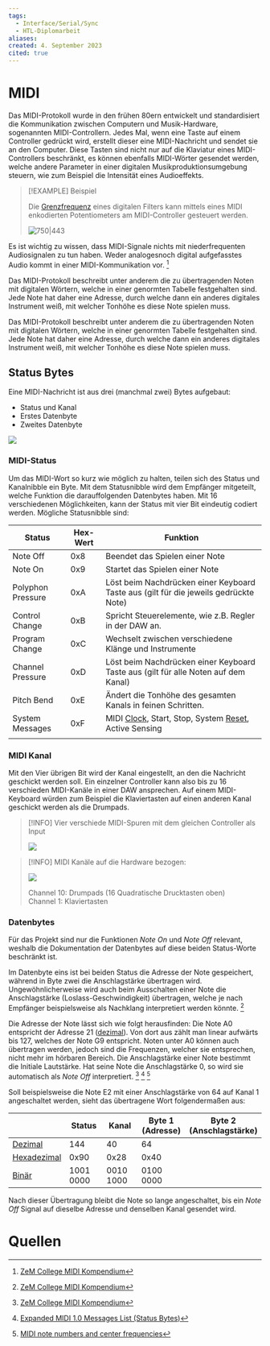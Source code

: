```yaml
---
tags:
  - Interface/Serial/Sync
  - HTL-Diplomarbeit
aliases: 
created: 4. September 2023
cited: true
---
```


# MIDI

Das MIDI-Protokoll wurde in den frühen 80ern entwickelt und standardisiert die Kommunikation zwischen Computern und Musik-Hardware, sogenannten MIDI-Controllern. Jedes Mal, wenn eine Taste auf einem Controller gedrückt wird, erstellt dieser eine MIDI-Nachricht und sendet sie an den Computer. Diese Tasten sind nicht nur auf die Klaviatur eines MIDI-Controllers beschränkt, es können ebenfalls MIDI-Wörter gesendet werden, welche andere Parameter in einer digitalen Musikproduktionsumgebung steuern, wie zum Beispiel die Intensität eines Audioeffekts.

> [!EXAMPLE] Beispiel
> 
> Die [Grenzfrequenz](../../Hardwareentwicklung/Filter%20und%20Verstärker/Grenzfrequenz.md) eines digitalen Filters kann mittels eines MIDI enkodierten Potentiometers am MIDI-Controller gesteuert werden.
> 
> ![750|443](assets/MIDI-DigiFilter.png)

Es ist wichtig zu wissen, dass MIDI-Signale nichts mit niederfrequenten Audiosignalen zu tun haben. Weder analogesnoch digital aufgefasstes Audio kommt in einer MIDI-Kommunikation vor. [^1]

Das MIDI-Protokoll beschreibt unter anderem die zu übertragenden Noten mit digitalen Wörtern, welche in einer genormten Tabelle festgehalten sind. Jede Note hat daher eine Adresse, durch welche dann ein anderes digitales Instrument weiß, mit welcher Tonhöhe es diese Note spielen muss.

Das MIDI-Protokoll beschreibt unter anderem die zu übertragenden Noten mit digitalen Wörtern, welche in einer genormten Tabelle festgehalten sind. Jede Note hat daher eine Adresse, durch welche dann ein anderes digitales Instrument weiß, mit welcher Tonhöhe es diese Note spielen muss.

## Status Bytes

Eine MIDI-Nachricht ist aus drei (manchmal zwei) Bytes aufgebaut:
- Status und Kanal
- Erstes Datenbyte
- Zweites Datenbyte

![](assets/MIDIBytes.png)

### MIDI-Status

Um das MIDI-Wort so kurz wie möglich zu halten, teilen sich des Status und Kanalnibble ein Byte. Mit dem Statusnibble wird dem Empfänger mitgeteilt, welche Funktion die darauffolgenden Datenbytes haben. Mit 16 verschiedenen Möglichkeiten, kann der Status mit vier Bit eindeutig codiert werden. Mögliche Statusnibble sind:

| Status            | Hex-Wert | Funktion                                                                                                                                                                   |
| ----------------- | -------- | -------------------------------------------------------------------------------------------------------------------------------------------------------------------------- |
| Note Off          | 0x8      | Beendet das Spielen einer Note                                                                                                                                             |
| Note On           | 0x9      | Startet das Spielen einer Note                                                                                                                                             |
| Polyphon Pressure | 0xA      | Löst beim Nachdrücken einer Keyboard Taste aus (gilt für die jeweils gedrückte Note)                                                                                       |
| Control Change    | 0xB      | Spricht Steuerelemente, wie z.B. Regler in der DAW an.                                                                                                                     |
| Program Change    | 0xC      | Wechselt zwischen verschiedene Klänge und Instrumente                                                                                                                      |
| Channel Pressure  | 0xD      | Löst beim Nachdrücken einer Keyboard Taste aus (gilt für alle Noten auf dem Kanal)                                                                                         |
| Pitch Bend        | 0xE      | Ändert die Tonhöhe des gesamten Kanals in feinen Schritten.                                                                                                                |
| System Messages   | 0xF      | MIDI [Clock](../../Hardwareentwicklung/Oszillatoren/Clock%20Generierung.md), Start, Stop, System [Reset](../Reset%20Generierung.md), Active Sensing |
|                   |          |                                                                                                                                                                            |

### MIDI Kanal

Mit den Vier übrigen Bit wird der Kanal eingestellt, an den die Nachricht geschickt werden soll. Ein einzelner Controller kann also bis zu 16 verschieden MIDI-Kanäle in einer DAW ansprechen. Auf einem MIDI-Keyboard würden zum Beispiel die Klaviertasten auf einen anderen Kanal geschickt werden als die Drumpads.

>[!INFO] Vier verschiede MIDI-Spuren mit dem gleichen Controller als Input
>
>![](assets/MIDI-SW-Channel.png)

> [!INFO] MIDI Kanäle auf die Hardware bezogen:
> 
> ![](assets/MIDI_Controller.png)
> 
> Channel 10: Drumpads (16 Quadratische Drucktasten oben)  
> Channel 1: Klaviertasten

### Datenbytes

Für das Projekt sind nur die Funktionen _Note On_ und _Note Off_ relevant, weshalb die Dokumentation der Datenbytes auf diese beiden Status-Worte beschränkt ist.

Im Datenbyte eins ist bei beiden Status die Adresse der Note gespeichert, während in Byte zwei die Anschlagstärke übertragen wird. Ungewöhnlicherweise wird auch beim Ausschalten einer Note die Anschlagstärke (Loslass-Geschwindigkeit) übertragen, welche je nach Empfänger beispielsweise als Nachklang interpretiert werden könnte. [^1]

Die Adresse der Note lässt sich wie folgt herausfinden: Die Note A0 entspricht der Adresse 21 ([dezimal](../Zahlensysteme.md)). Von dort aus zählt man linear aufwärts bis 127, welches der Note G9 entspricht. Noten unter A0 können auch übertragen werden, jedoch sind die Frequenzen, welcher sie entsprechen, nicht mehr im hörbaren Bereich. Die Anschlagstärke einer Note bestimmt die Initiale Lautstärke. Hat seine Note die Anschlagstärke 0, so wird sie automatisch als _Note Off_ interpretiert. [^1] [^2] [^3] 

Soll beispielsweise die Note E2 mit einer Anschlagstärke von 64 auf Kanal 1 angeschaltet werden, sieht das übertragene Wort folgendermaßen aus:

|             | Status    | Kanal     | Byte 1<br>(Adresse) | Byte 2<br>(Anschlagstärke) |
| ----------- | --------- | --------- | ------------------- | -------------------------- |
| [Dezimal](../Zahlensysteme.md)     | 144       | 40        | 64                  |                            |
| [Hexadezimal](../Zahlensysteme.md) | 0x90      | 0x28      | 0x40                |                            |
| [Binär](../Zahlensysteme.md)       | 1001 0000 | 0010 1000 | 0100 0000           |                            |

Nach dieser Übertragung bleibt die Note so lange angeschaltet, bis ein _Note Off_ Signal auf dieselbe Adresse und denselben Kanal gesendet wird.

# Quellen

[^1]: [ZeM College MIDI Kompendium](https://www.zem-college.de/indexf.html)
[^2]: [Expanded MIDI 1.0 Messages List (Status Bytes)](https://www.midi.org/specifications-old/item/table-2-expanded-messages-list-status-bytes)
[^3]: [MIDI note numbers and center frequencies](https://www.inspiredacoustics.com/en/MIDI_note_numbers_and_center_frequencies)